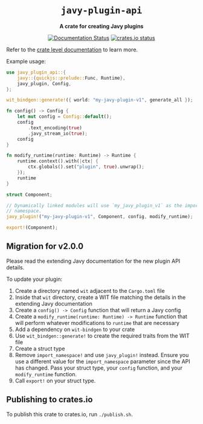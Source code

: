 <div align="center">
  <h1><code>javy-plugin-api</code></h1>
  <p>
    <strong>A crate for creating Javy plugins</strong>
  </p>
  <p>
    <a href="https://docs.rs/javy-plugin-api"><img src="https://docs.rs/javy-plugin-api/badge.svg" alt="Documentation Status" /></a>
    <a href="https://crates.io/crates/javy-plugin-api"><img src="https://img.shields.io/crates/v/javy-plugin-api.svg" alt="crates.io status" /></a>
  </p>
</div>

Refer to the [crate level documentation](https://docs.rs/javy-plugin-api) to learn more.

Example usage:

```rust
use javy_plugin_api::{
    javy::{quickjs::prelude::Func, Runtime},
    javy_plugin, Config,
};

wit_bindgen::generate!({ world: "my-javy-plugin-v1", generate_all });

fn config() -> Config {
    let mut config = Config::default();
    config
        .text_encoding(true)
        .javy_stream_io(true);
    config
}

fn modify_runtime(runtime: Runtime) -> Runtime {
    runtime.context().with(|ctx| {
        ctx.globals().set("plugin", true).unwrap();
    });
    runtime
}

struct Component;

// Dynamically linked modules will use `my_javy_plugin_v1` as the import
// namespace.
javy_plugin!("my-javy-plugin-v1", Component, config, modify_runtime);

export!(Component);
```

## Migration for v2.0.0

Please read the extending Javy documentation for the new plugin API details.

To update your plugin:
1. Create a directory named `wit` adjacent to the `Cargo.toml` file
2. Inside that `wit` directory, create a WIT file matching the details in the
   extending Javy documentation
3. Create a `config() -> Config` function that will return a Javy config
4. Create a `modify_runtime(runtime: Runtime) -> Runtime` function that will
   perform whatever modifications to `runtime` that are necessary
5. Add a dependency on `wit-bindgen` to your crate
6. Use `wit_bindgen::generate!` to create the required traits from the WIT file
7. Create a struct type
8. Remove `import_namespace!` and use `javy_plugin!` instead. Ensure you use a
   different value for the `import_namespace` parameter since the API has
   changed. Pass your struct type, your `config` function, and your
   `modify_runtime` function.
9. Call `export!` on your struct type.

## Publishing to crates.io

To publish this crate to crates.io, run `./publish.sh`.
